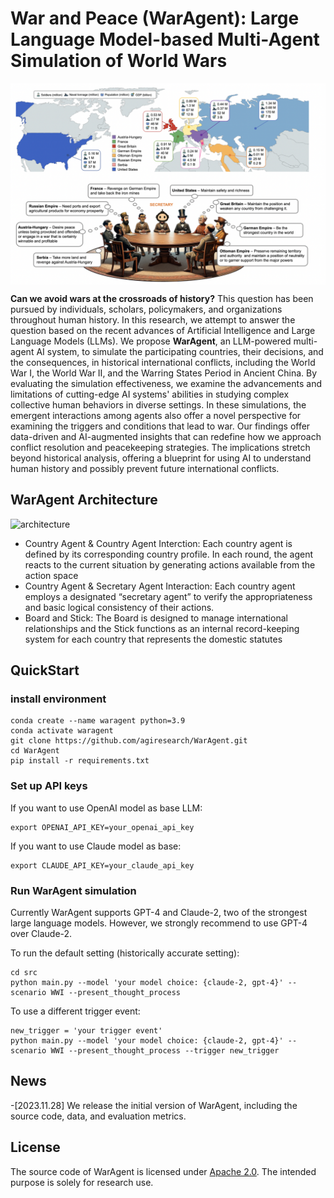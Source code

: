 # War and Peace (WarAgent): Large Language Model-based Multi-Agent Simulation of World Wars

<img align="center" width="854" alt="WWI" src="fig/WWI.png">

**Can we avoid wars at the crossroads of history?**
This question has been pursued by individuals, scholars, policymakers, and organizations throughout human history. In this research, we attempt to answer the question based on the recent advances of Artificial Intelligence and Large Language Models (LLMs). We propose **WarAgent**, an LLM-powered multi-agent AI system, to simulate the participating countries, their decisions, and the consequences, in historical international conflicts, including the World War I, the World War II, and the Warring States Period in Ancient China. By evaluating the simulation effectiveness, we examine the advancements and limitations of cutting-edge AI systems' abilities in studying complex collective human behaviors in diverse settings. In these simulations, the emergent interactions among agents also offer a novel perspective for examining the triggers and conditions that lead to war. Our findings offer data-driven and AI-augmented insights that can redefine how we approach conflict resolution and peacekeeping strategies. The implications stretch beyond historical analysis, offering a blueprint for using AI to understand human history and possibly prevent future international conflicts.

## WarAgent Architecture
![architecture](fig/board_and_stick.png)
- Country Agent & Country Agent Interction: Each country agent is defined by its corresponding country profile. In each round, the agent reacts to the current situation by generating actions available from the action space
- Country Agent & Secretary Agent Interaction: Each country agent employs a designated “secretary agent” to verify the appropriateness and basic logical consistency of their actions.
- Board and Stick: The Board is designed to manage international relationships and the Stick functions as an internal record-keeping system for each country that represents the domestic statutes 


## QuickStart
### install environment
```
conda create --name waragent python=3.9
conda activate waragent
git clone https://github.com/agiresearch/WarAgent.git
cd WarAgent
pip install -r requirements.txt
```

### Set up API keys
If you want to use OpenAI model as base LLM:
```
export OPENAI_API_KEY=your_openai_api_key
```
If you want to use Claude model as base:
```
export CLAUDE_API_KEY=your_claude_api_key
```
### Run WarAgent simulation
Currently WarAgent supports GPT-4 and Claude-2, two of the strongest large language models. However, we strongly recommend to use GPT-4 over Claude-2.

To run the default setting (historically accurate setting):
```
cd src
python main.py --model 'your model choice: {claude-2, gpt-4}' --scenario WWI --present_thought_process
```

To use a different trigger event:
```
new_trigger = 'your trigger event'
python main.py --model 'your model choice: {claude-2, gpt-4}' --scenario WWI --present_thought_process --trigger new_trigger
```


## News

-[2023.11.28] We release the initial version of WarAgent, including the source code, data, and evaluation metrics.


## License
The source code of WarAgent is licensed under [Apache 2.0](https://github.com/tatsu-lab/stanford_alpaca/blob/main/LICENSE). The intended purpose is solely for research use.





